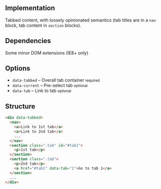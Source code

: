 ## Implementation
Tabbed content, with loosely opinionated semantics (tab titles are in a <code>nav</code> block, tab content in <code>section</code> blocks).

## Dependencies

Some minor DOM extensions (IE8+ only)

## Options

<ul class="nobullet">
  <li><code>data-tabbed</code> &ndash; Overall tab container <small>required</small></li>
  <li><code>data-current</code> &ndash; Pre-select tab <small class="opt">optional</small></li>
  <li><code>data-tab</code> &ndash; Link to tab <small>optional</small></li>
</ul>

## Structure

```html
<div data-tabbed>
  <nav>
    <a>Link to 1st tab</a>
    <a>Link to 2nd tab</a>
    ...
  </nav>
  <section class=".tab" id="#tab1">
    <p>1st tab</p>
  </section>
  <section class=".tab">
    <p>2nd tab</p>
    <a href="#tab1" data-tab="1">Go to tab 1</a>
  </section>
  ...
</div>
```
